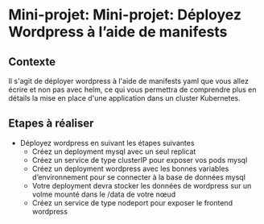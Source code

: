 # Mini-projet: Mini-projet: Déployez Wordpress à l’aide de manifests

## Contexte
Il s'agit de déployer wordpress à l'aide de manifests yaml que vous allez écrire et non pas avec helm,
ce qui vous permettra de comprendre plus en détails la mise en place d'une application dans un cluster Kubernetes.


## Etapes à réaliser

- Déployez wordpress en suivant les étapes suivantes
     - Créez un deployment mysql avec un seul replicat
     - Créez un service de type clusterIP pour exposer vos pods mysql
     - Créez un deployment wordpress avec les bonnes variables d’environnement pour se connecter à la base de données mysql
     - Votre deployment devra stocker les données de wordpress sur un volme mounté dans le /data de votre nœud
     - Créez un service de type nodeport pour exposer le frontend wordpress
